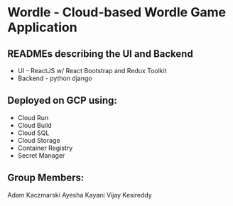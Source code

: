 # Wordle - Cloud-based Wordle Game Application

## READMEs describing the UI and Backend
- UI - ReactJS w/ React Bootstrap and Redux Toolkit
- Backend - python django

## Deployed on GCP using:
- Cloud Run
- Cloud Build
- Cloud SQL
- Cloud Storage
- Container Registry
- Secret Manager

## Group Members:
Adam Kaczmarski
Ayesha Kayani
Vijay Kesireddy

